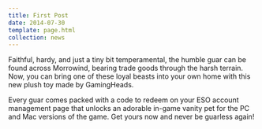 ```yaml
---
title: First Post
date: 2014-07-30
template: page.html
collection: news
---
```


Faithful, hardy, and just a tiny bit temperamental, the humble guar can be found across Morrowind, bearing trade goods through the harsh terrain. Now, you can bring one of these loyal beasts into your own home with this new plush toy made by GamingHeads.

Every guar comes packed with a code to redeem on your ESO account management page that unlocks an adorable in-game vanity pet for the PC and Mac versions of the game. Get yours now and never be guarless again!